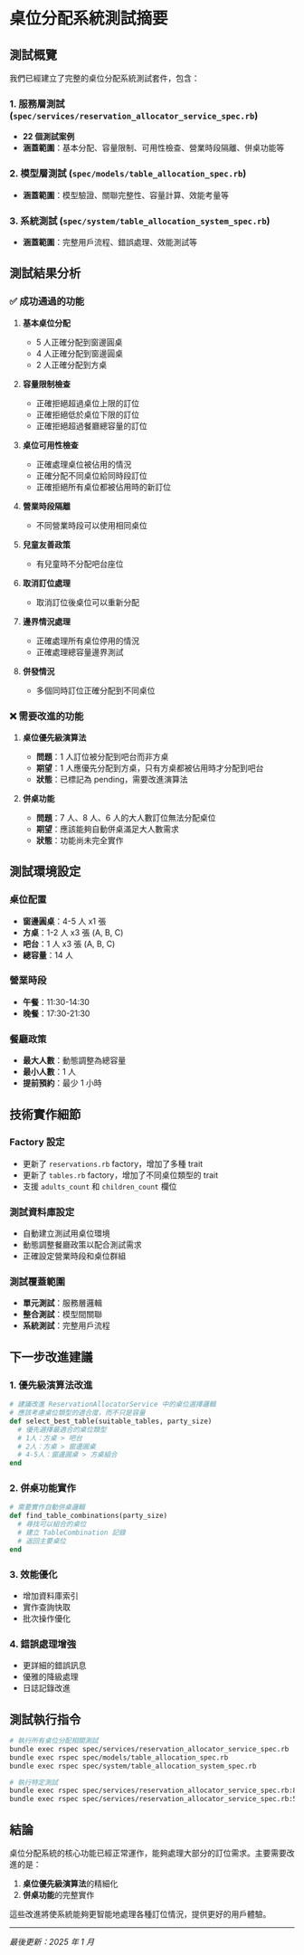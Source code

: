 # 桌位分配系統測試摘要

## 測試概覽

我們已經建立了完整的桌位分配系統測試套件，包含：

### 1. 服務層測試 (`spec/services/reservation_allocator_service_spec.rb`)

-   **22 個測試案例**
-   **涵蓋範圍**：基本分配、容量限制、可用性檢查、營業時段隔離、併桌功能等

### 2. 模型層測試 (`spec/models/table_allocation_spec.rb`)

-   **涵蓋範圍**：模型驗證、關聯完整性、容量計算、效能考量等

### 3. 系統測試 (`spec/system/table_allocation_system_spec.rb`)

-   **涵蓋範圍**：完整用戶流程、錯誤處理、效能測試等

## 測試結果分析

### ✅ 成功通過的功能

1. **基本桌位分配**

    - 5 人正確分配到窗邊圓桌
    - 4 人正確分配到窗邊圓桌
    - 2 人正確分配到方桌

2. **容量限制檢查**

    - 正確拒絕超過桌位上限的訂位
    - 正確拒絕低於桌位下限的訂位
    - 正確拒絕超過餐廳總容量的訂位

3. **桌位可用性檢查**

    - 正確處理桌位被佔用的情況
    - 正確分配不同桌位給同時段訂位
    - 正確拒絕所有桌位都被佔用時的新訂位

4. **營業時段隔離**

    - 不同營業時段可以使用相同桌位

5. **兒童友善政策**

    - 有兒童時不分配吧台座位

6. **取消訂位處理**

    - 取消訂位後桌位可以重新分配

7. **邊界情況處理**

    - 正確處理所有桌位停用的情況
    - 正確處理總容量邊界測試

8. **併發情況**
    - 多個同時訂位正確分配到不同桌位

### ❌ 需要改進的功能

1. **桌位優先級演算法**

    - **問題**：1 人訂位被分配到吧台而非方桌
    - **期望**：1 人應優先分配到方桌，只有方桌都被佔用時才分配到吧台
    - **狀態**：已標記為 pending，需要改進演算法

2. **併桌功能**
    - **問題**：7 人、8 人、6 人的大人數訂位無法分配桌位
    - **期望**：應該能夠自動併桌滿足大人數需求
    - **狀態**：功能尚未完全實作

## 測試環境設定

### 桌位配置

-   **窗邊圓桌**：4-5 人 x1 張
-   **方桌**：1-2 人 x3 張 (A, B, C)
-   **吧台**：1 人 x3 張 (A, B, C)
-   **總容量**：14 人

### 營業時段

-   **午餐**：11:30-14:30
-   **晚餐**：17:30-21:30

### 餐廳政策

-   **最大人數**：動態調整為總容量
-   **最小人數**：1 人
-   **提前預約**：最少 1 小時

## 技術實作細節

### Factory 設定

-   更新了 `reservations.rb` factory，增加了多種 trait
-   更新了 `tables.rb` factory，增加了不同桌位類型的 trait
-   支援 `adults_count` 和 `children_count` 欄位

### 測試資料庫設定

-   自動建立測試用桌位環境
-   動態調整餐廳政策以配合測試需求
-   正確設定營業時段和桌位群組

### 測試覆蓋範圍

-   **單元測試**：服務層邏輯
-   **整合測試**：模型間關聯
-   **系統測試**：完整用戶流程

## 下一步改進建議

### 1. 優先級演算法改進

```ruby
# 建議改進 ReservationAllocatorService 中的桌位選擇邏輯
# 應該考慮桌位類型的適合度，而不只是容量
def select_best_table(suitable_tables, party_size)
  # 優先選擇最適合的桌位類型
  # 1人：方桌 > 吧台
  # 2人：方桌 > 窗邊圓桌
  # 4-5人：窗邊圓桌 > 方桌組合
end
```

### 2. 併桌功能實作

```ruby
# 需要實作自動併桌邏輯
def find_table_combinations(party_size)
  # 尋找可以組合的桌位
  # 建立 TableCombination 記錄
  # 返回主要桌位
end
```

### 3. 效能優化

-   增加資料庫索引
-   實作查詢快取
-   批次操作優化

### 4. 錯誤處理增強

-   更詳細的錯誤訊息
-   優雅的降級處理
-   日誌記錄改進

## 測試執行指令

```bash
# 執行所有桌位分配相關測試
bundle exec rspec spec/services/reservation_allocator_service_spec.rb
bundle exec rspec spec/models/table_allocation_spec.rb
bundle exec rspec spec/system/table_allocation_system_spec.rb

# 執行特定測試
bundle exec rspec spec/services/reservation_allocator_service_spec.rb:80  # 優先級測試
bundle exec rspec spec/services/reservation_allocator_service_spec.rb:530 # 併桌測試
```

## 結論

桌位分配系統的核心功能已經正常運作，能夠處理大部分的訂位需求。主要需要改進的是：

1. **桌位優先級演算法**的精細化
2. **併桌功能**的完整實作

這些改進將使系統能夠更智能地處理各種訂位情況，提供更好的用戶體驗。

---

_最後更新：2025 年 1 月_
